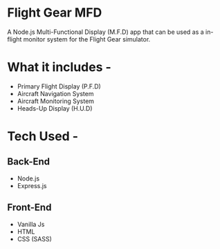 # Flight Gear MFD
A Node.js Multi-Functional Display (M.F.D) app that can be used as a in-flight monitor system for the Flight Gear simulator.


# What it includes - 
 - Primary Flight Display (P.F.D)
 - Aircraft Navigation System
 - Aircraft Monitoring System
 - Heads-Up Display (H.U.D)

# Tech Used - 
 ## Back-End
  - Node.js
  - Express.js

 ## Front-End
  - Vanilla Js
  - HTML
  - CSS (SASS)